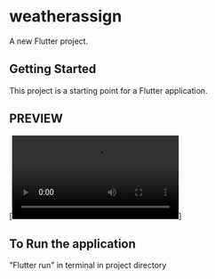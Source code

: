 # weatherassign

A new Flutter project.

## Getting Started

This project is a starting point for a Flutter application.

## PREVIEW

[![Watch the video](https://raw.githubusercontent.com/piyuuussh/Weather-App/master/Record_2024-07-02-22-14-23.mp4)]



## To Run the application
"Flutter run" in terminal in project directory

